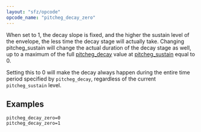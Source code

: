 ```yaml
---
layout: "sfz/opcode"
opcode_name: "pitcheg_decay_zero"
---
```

When set to 1, the decay slope is fixed, and the higher
the sustain level of the envelope, the less time the decay stage will actually
take. Changing pitcheg_sustain will change the actual duration of the decay stage
as well, up to a maximum of the full [pitcheg_decay](pitcheg_decay) value at
[pitcheg_sustain](pitcheg_sustain) equal to 0.

Setting this to 0 will make the decay always happen during the entire
time period specified by `pitcheg_decay`, regardless of the current
`pitcheg_sustain` level.
## Examples

```
pitcheg_decay_zero=0
pitcheg_decay_zero=1
```
